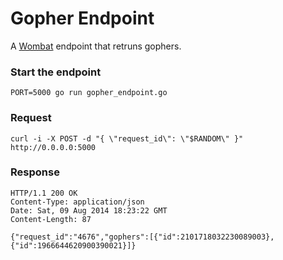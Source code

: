 # Gopher Endpoint

A [Wombat](https://wombat.co) endpoint that retruns gophers.

### Start the endpoint

```
PORT=5000 go run gopher_endpoint.go
```

### Request

```
curl -i -X POST -d "{ \"request_id\": \"$RANDOM\" }" http://0.0.0.0:5000
```

###  Response

```
HTTP/1.1 200 OK
Content-Type: application/json
Date: Sat, 09 Aug 2014 18:23:22 GMT
Content-Length: 87

{"request_id":"4676","gophers":[{"id":2101718032230089003},{"id":1966644620900390021}]}
```
